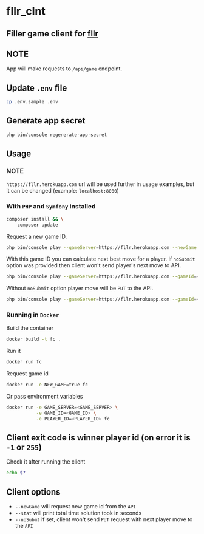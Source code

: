 # fllr_clnt
## Filler game client for [fllr](https://github.com/hophiphip/fllr)

## NOTE
App will make requests to `/api/game` endpoint.

## Update `.env` file
```bash
cp .env.sample .env
```

## Generate app secret
```bash
php bin/console regenerate-app-secret
```

## Usage
### NOTE
`https://fllr.herokuapp.com` url will be used further in usage examples, but it can be changed (example: `localhost:8080`)  

### With `PHP` and `Symfony` installed 
```bash
composer install && \
	composer update
```

Request a new game ID.
```bash
php bin/console play --gameServer=https://fllr.herokuapp.com --newGame
```

With this game ID you can calculate next best move for a player. If `noSubmit` option was provided then client won't send player's next move to API.
```bash
php bin/console play --gameServer=https://fllr.herokuapp.com --gameId=<GAME ID> --playerId=<PLAYER ID> --noSubmit
```

Without `noSubmit` option player move will be `PUT` to the API.
```bash
php bin/console play --gameServer=https://fllr.herokuapp.com --gameId=<GAME ID> --playerId=<PLAYER ID> 
```

### Running in `Docker`
Build the container
```bash
docker build -t fc .
```
Run it
```bash
docker run fc
```

Request game id
```bash
docker run -e NEW_GAME=true fc
```

Or pass environment variables
```bash
docker run -e GAME_SERVER=<GAME_SERVER> \
           -e GAME_ID=<GAME_ID> \
           -e PLAYER_ID=<PLAYER_ID> fc
```

## Client exit code is winner player id (on error it is `-1` or `255`)
Check it after running the client
```bash
echo $?
```

## Client options 
 - `--newGame` will request new game id from the `API`
 - `--stat` will print total time solution took in seconds
 - `--noSubmt` if set, client won't send `PUT` request with next player move to the `API`



